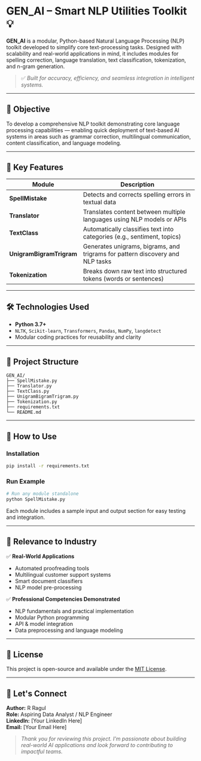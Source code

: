 
# GEN_AI – Smart NLP Utilities Toolkit 💡

**GEN_AI** is a modular, Python-based Natural Language Processing (NLP) toolkit developed to simplify core text-processing tasks. Designed with scalability and real-world applications in mind, it includes modules for spelling correction, language translation, text classification, tokenization, and n-gram generation.

> ✅ *Built for accuracy, efficiency, and seamless integration in intelligent systems.*

---

## 🎯 Objective

To develop a comprehensive NLP toolkit demonstrating core language processing capabilities — enabling quick deployment of text-based AI systems in areas such as grammar correction, multilingual communication, content classification, and language modeling.

---

## 🧠 Key Features

| Module                | Description                                                                 |
|------------------------|-----------------------------------------------------------------------------|
| **SpellMistake**       | Detects and corrects spelling errors in textual data                        |
| **Translator**         | Translates content between multiple languages using NLP models or APIs      |
| **TextClass**          | Automatically classifies text into categories (e.g., sentiment, topics)     |
| **UnigramBigramTrigram** | Generates unigrams, bigrams, and trigrams for pattern discovery and NLP tasks |
| **Tokenization**       | Breaks down raw text into structured tokens (words or sentences)            |

---

## 🛠️ Technologies Used

- **Python 3.7+**
- `NLTK`, `Scikit-learn`, `Transformers`, `Pandas`, `NumPy`, `langdetect`
- Modular coding practices for reusability and clarity

---

## 📁 Project Structure

```
GEN_AI/
├── SpellMistake.py
├── Translator.py
├── TextClass.py
├── UnigramBigramTrigram.py
├── Tokenization.py
├── requirements.txt
└── README.md
```

---

## 🚀 How to Use

### Installation

```bash
pip install -r requirements.txt
```

### Run Example

```bash
# Run any module standalone
python SpellMistake.py
```

Each module includes a sample input and output section for easy testing and integration.

---

## 💼 Relevance to Industry

✅ **Real-World Applications**  
- Automated proofreading tools  
- Multilingual customer support systems  
- Smart document classifiers  
- NLP model pre-processing  

✅ **Professional Competencies Demonstrated**
- NLP fundamentals and practical implementation  
- Modular Python programming  
- API & model integration  
- Data preprocessing and language modeling

---

## 📌 License  
This project is open-source and available under the [MIT License](LICENSE).

---

## 🤝 Let's Connect

**Author:** R Ragul  
**Role:** Aspiring Data Analyst / NLP Engineer  
**LinkedIn:** [Your LinkedIn Here]  
**Email:** [Your Email Here]  

> *Thank you for reviewing this project. I’m passionate about building real-world AI applications and look forward to contributing to impactful teams.*
